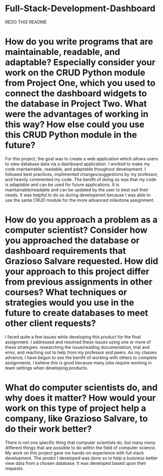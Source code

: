 # Full-Stack-Development-Dashboard

REDO THIS README

# How do you write programs that are maintainable, readable, and adaptable? Especially consider your work on the CRUD Python module from Project One, which you used to connect the dashboard widgets to the database in Project Two. What were the advantages of working in this way? How else could you use this CRUD Python module in the future?
For this project, the goal was to create a web application which allows users to view database data via a dashboard application. I worked to make my code maintainable, readable, and adaptable thoughout development. I followed best practices, implimented changes/suggestions by my professor, and heavily commented my code. The benifit of doing so was that my code is adaptable and can be used for future applications. It is maintainable/readable and can be updated by the user to best suit their needs. It was helpful to do so during developemnt because I was able to use the same CRUD module for the more advanced milestone assignment.
# How do you approach a problem as a computer scientist? Consider how you approached the database or dashboard requirements that Grazioso Salvare requested. How did your approach to this project differ from previous assignments in other courses? What techniques or strategies would you use in the future to create databases to meet other client requests?
I faced quite a few issues while developing this product for the final assignment. I addressed and resolved these issues using one or more of these strategies: researching the issue/reading documentation, trial and error, and reaching out to help from my professor and peers. As my classes advance, I have begun to see the benifit of working with others to complete assignments. I believe this is good because many jobs require working in team settings when developing products.
# What do computer scientists do, and why does it matter? How would your work on this type of project help a company, like Grazioso Salvare, to do their work better?
There is not one specific thing that computer scientists do, but many *many* different things that are possible to do within the field of computer science. My work on this project gave me hands-on experience with full stack development. The prodct I developed was done so to help a buisness better view data from a chosen database. It was developed based upon their requests.
